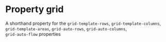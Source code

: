 # Property grid

A shorthand property for the 
`grid-template-rows`, 
`grid-template-columns`, 
`grid-template-areas`,
`grid-auto-rows`, 
`grid-auto-columns`,  
`grid-auto-flow` properties  
